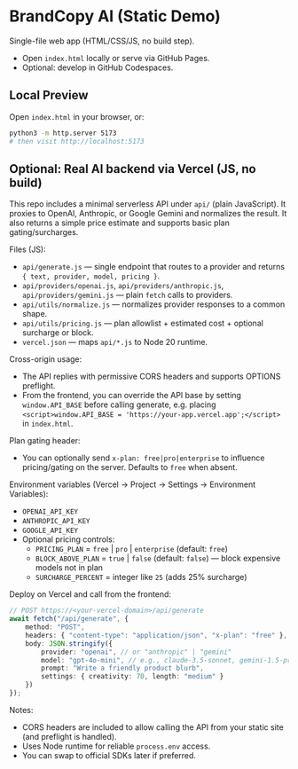 # BrandCopy AI (Static Demo)

Single-file web app (HTML/CSS/JS, no build step).

- Open `index.html` locally or serve via GitHub Pages.
- Optional: develop in GitHub Codespaces.

## Local Preview

Open `index.html` in your browser, or:

```bash
python3 -m http.server 5173
# then visit http://localhost:5173
```

## Optional: Real AI backend via Vercel (JS, no build)

This repo includes a minimal serverless API under `api/` (plain JavaScript). It proxies to OpenAI, Anthropic, or Google Gemini and normalizes the result. It also returns a simple price estimate and supports basic plan gating/surcharges.

Files (JS):

- `api/generate.js` — single endpoint that routes to a provider and returns `{ text, provider, model, pricing }`.
- `api/providers/openai.js`, `api/providers/anthropic.js`, `api/providers/gemini.js` — plain `fetch` calls to providers.
- `api/utils/normalize.js` — normalizes provider responses to a common shape.
- `api/utils/pricing.js` — plan allowlist + estimated cost + optional surcharge or block.
- `vercel.json` — maps `api/*.js` to Node 20 runtime.

Cross-origin usage:

- The API replies with permissive CORS headers and supports OPTIONS preflight.
- From the frontend, you can override the API base by setting `window.API_BASE` before calling generate, e.g. placing `<script>window.API_BASE = 'https://your-app.vercel.app';</script>` in `index.html`.

Plan gating header:

- You can optionally send `x-plan: free|pro|enterprise` to influence pricing/gating on the server. Defaults to `free` when absent.

Environment variables (Vercel → Project → Settings → Environment Variables):

- `OPENAI_API_KEY`
- `ANTHROPIC_API_KEY`
- `GOOGLE_API_KEY`
- Optional pricing controls:
	- `PRICING_PLAN` = `free` | `pro` | `enterprise` (default: `free`)
	- `BLOCK_ABOVE_PLAN` = `true` | `false` (default: `false`) — block expensive models not in plan
	- `SURCHARGE_PERCENT` = integer like `25` (adds 25% surcharge)

Deploy on Vercel and call from the frontend:

```ts
// POST https://<your-vercel-domain>/api/generate
await fetch("/api/generate", {
	method: "POST",
	headers: { "content-type": "application/json", "x-plan": "free" },
	body: JSON.stringify({
		provider: "openai", // or "anthropic" | "gemini"
		model: "gpt-4o-mini", // e.g., claude-3.5-sonnet, gemini-1.5-pro
		prompt: "Write a friendly product blurb",
		settings: { creativity: 70, length: "medium" }
	})
});
```

Notes:

- CORS headers are included to allow calling the API from your static site (and preflight is handled).
- Uses Node runtime for reliable `process.env` access.
- You can swap to official SDKs later if preferred.
